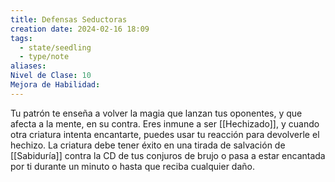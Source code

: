 ```yaml
---
title: Defensas Seductoras
creation date: 2024-02-16 18:09
tags:
  - state/seedling
  - type/note
aliases: 
Nivel de Clase: 10
Mejora de Habilidad:
---
```

Tu patrón te enseña a volver la magia que lanzan tus oponentes, y que afecta a la mente, en su
contra. Eres inmune a ser [[Hechizado]], y cuando otra criatura intenta encantarte, puedes usar tu
reacción para devolverle el hechizo. 
La criatura debe tener éxito en una tirada de salvación de [[Sabiduría]] contra la CD de tus conjuros de brujo o pasa a estar encantada por ti durante un minuto o hasta que reciba cualquier daño.
